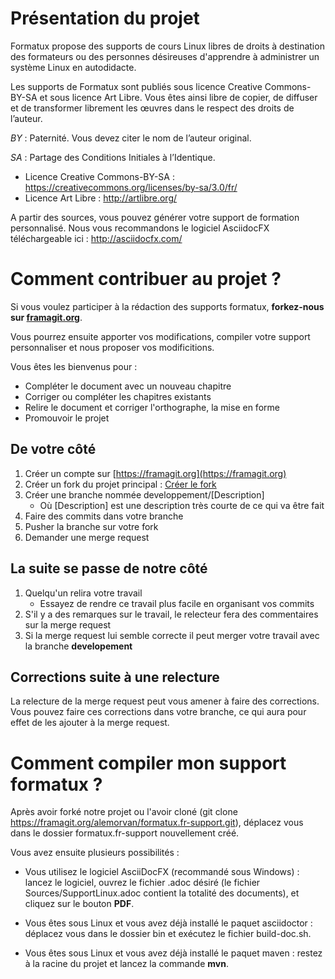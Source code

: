 # Présentation du projet

Formatux propose des supports de cours Linux libres de droits à destination des formateurs ou des personnes désireuses d'apprendre à administrer un système Linux en autodidacte.

Les supports de Formatux sont publiés sous licence Creative Commons-BY-SA et sous licence Art Libre. Vous êtes ainsi libre de copier, de diffuser et de transformer librement les œuvres dans le respect des droits de l’auteur.

*BY* : Paternité. Vous devez citer le nom de l’auteur original.

*SA* : Partage des Conditions Initiales à l’Identique.
    
* Licence Creative Commons-BY-SA : https://creativecommons.org/licenses/by-sa/3.0/fr/
* Licence Art Libre : http://artlibre.org/

A partir des sources, vous pouvez générer votre support de formation personnalisé. Nous vous recommandons le logiciel AsciidocFX téléchargeable ici : http://asciidocfx.com/

# Comment contribuer au projet ?

Si vous voulez participer à la rédaction des supports formatux,  **forkez-nous sur [framagit.org](https://framagit.org/alemorvan/formatux.fr-support)**.

Vous pourrez ensuite apporter vos modifications, compiler votre support personnaliser et nous proposer vos modificitions.

Vous êtes les bienvenus pour :

* Compléter le document avec un nouveau chapitre
* Corriger ou compléter les chapitres existants
* Relire le document et corriger l'orthographe, la mise en forme
* Promouvoir le projet

## De votre côté

1. Créer un compte sur [https://framagit.org](https://framagit.org)
1. Créer un fork du projet principal : [Créer le fork](https://framagit.org/alemorvan/formatux.fr-support/forks/new)
1. Créer une branche nommée developpement/[Description]
    * Où [Description] est une description très courte de ce qui va être fait
1. Faire des commits dans votre branche
1. Pusher la branche sur votre fork
1. Demander une merge request

## La suite se passe de notre côté

1. Quelqu'un relira votre travail
    * Essayez de rendre ce travail plus facile en organisant vos commits
1. S'il y a des remarques sur le travail, le relecteur fera des commentaires sur la merge request
1. Si la merge request lui semble correcte il peut merger votre travail avec la branche **developement**

## Corrections suite à une relecture

La relecture de la merge request peut vous amener à faire des corrections.
Vous pouvez faire ces corrections dans votre branche, ce qui aura pour effet de les ajouter à la merge request.

# Comment compiler mon support formatux ?

Après avoir forké notre projet ou l'avoir cloné (git clone https://framagit.org/alemorvan/formatux.fr-support.git), déplacez vous dans le dossier formatux.fr-support nouvellement créé.

Vous avez ensuite plusieurs possibilités : 

* Vous utilisez le logiciel AsciiDocFX (recommandé sous Windows) : lancez le logiciel, ouvrez le fichier .adoc désiré (le fichier Sources/SupportLinux.adoc contient la totalité des documents), et cliquez sur le bouton **PDF**.

* Vous êtes sous Linux et vous avez déjà installé le paquet asciidoctor : déplacez vous dans le dossier bin et exécutez le fichier build-doc.sh.
* Vous êtes sous Linux et vous avez déjà installé le paquet maven : restez à la racine du projet et lancez la commande **mvn**.

